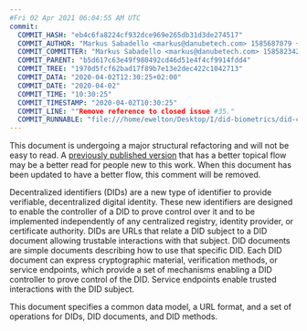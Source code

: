 ```yaml
---
#Fri 02 Apr 2021 06:04:55 AM UTC
commit:
  COMMIT_HASH: "eb4c6fa8224cf932dce969e265db31d3de274517"
  COMMIT_AUTHOR: "Markus Sabadello <markus@danubetech.com> 1585687079 +0200"
  COMMIT_COMMITTER: "Markus Sabadello <markus@danubetech.com> 1585823425 +0200"
  COMMIT_PARENT: "b5d617c63e49f980492cd46d51e4f4cf9914fdd4"
  COMMIT_TREE: "1970d5fcf62bad17f89b7e13e2dec422c1042713"
  COMMIT_DATA: "2020-04-02T12:30:25+02:00"
  COMMIT_DATE: "2020-04-02"
  COMMIT_TIME: "10:30:25"
  COMMIT_TIMESTAMP: "2020-04-02T10:30:25"
  COMMIT_LINE: ""Remove reference to closed issue #35."
  COMMIT_RUNNABLE: "file:///home/ewelton/Desktop/I/did-biometrics/did-core-dataset/analysis/gitinfo/eb4c6fa8224cf932dce969e265db31d3de274517/snapshot/index.html"
---
```


<section id="abstract">
<p class="issue">
This document is undergoing a major structural refactoring and will not be easy
to read. A <a href="https://www.w3.org/TR/2019/WD-did-core-20191209/">previously
published version</a> that has a better topical flow may be a better read for
people new to this work. When this document has been updated to have a
better flow, this comment will be removed.
    </p>
<p>
<a>Decentralized identifiers</a> (DIDs) are a new type of identifier to
provide verifiable, decentralized digital identity. These new identifiers are
designed to enable the controller of a <a>DID</a> to prove control over
it and to be implemented independently of any centralized registry, identity
provider, or certificate authority. <a>DIDs</a> are URLs that relate a
<a>DID subject</a> to a <a>DID document</a> allowing trustable interactions with
that subject. <a>DID documents</a> are simple documents describing how to use
that specific <a>DID</a>. Each <a>DID document</a> can express cryptographic
material, verification methods, or <a>service endpoints</a>, which provide a
set of mechanisms enabling a <a>DID controller</a> to prove control of the
<a>DID</a>. <a>Service endpoints</a> enable trusted interactions with the
<a>DID subject</a>.
    </p>
<p>
This document specifies a common data model, a URL format, and a set of
operations for <a>DIDs</a>, <a>DID documents</a>, and <a>DID methods</a>.
    </p>
</section>
